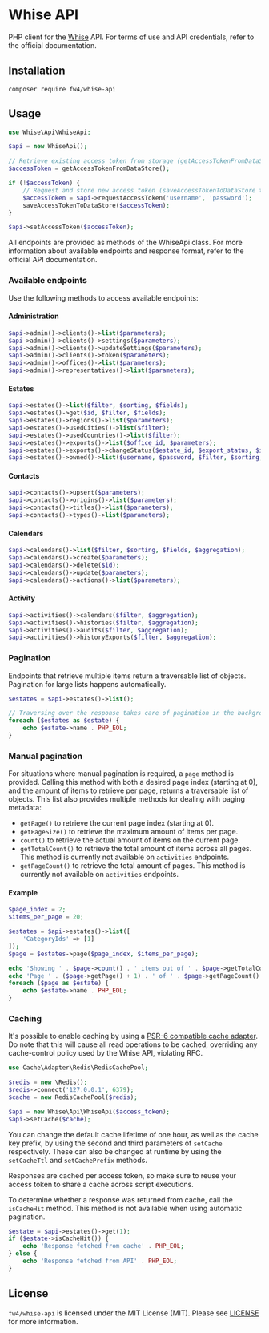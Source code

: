 # Whise API

PHP client for the [Whise](https://www.whise.eu) API. For terms of use and API credentials, refer to the official
documentation.

## Installation

`composer require fw4/whise-api`

## Usage

```php
use Whise\Api\WhiseApi;

$api = new WhiseApi();

// Retrieve existing access token from storage (getAccessTokenFromDataStore to be implemented)
$accessToken = getAccessTokenFromDataStore();

if (!$accessToken) {
    // Request and store new access token (saveAccessTokenToDataStore to be implemented)
    $accessToken = $api->requestAccessToken('username', 'password');
    saveAccessTokenToDataStore($accessToken);
}

$api->setAccessToken($accessToken);
```

All endpoints are provided as methods of the WhiseApi class. For more information about available endpoints and
response format, refer to the official API documentation.

### Available endpoints

Use the following methods to access available endpoints:

#### Administration

```php
$api->admin()->clients()->list($parameters);
$api->admin()->clients()->settings($parameters);
$api->admin()->clients()->updateSettings($parameters);
$api->admin()->clients()->token($parameters);
$api->admin()->offices()->list($parameters);
$api->admin()->representatives()->list($parameters);
```

#### Estates

```php
$api->estates()->list($filter, $sorting, $fields);
$api->estates()->get($id, $filter, $fields);
$api->estates()->regions()->list($parameters);
$api->estates()->usedCities()->list($filter);
$api->estates()->usedCountries()->list($filter);
$api->estates()->exports()->list($office_id, $parameters);
$api->estates()->exports()->changeStatus($estate_id, $export_status, $id_in_media, $export_message);
$api->estates()->owned()->list($username, $password, $filter, $sorting, $fields);
```

#### Contacts

```php
$api->contacts()->upsert($parameters);
$api->contacts()->origins()->list($parameters);
$api->contacts()->titles()->list($parameters);
$api->contacts()->types()->list($parameters);
```

#### Calendars

```php
$api->calendars()->list($filter, $sorting, $fields, $aggregation);
$api->calendars()->create($parameters);
$api->calendars()->delete($id);
$api->calendars()->update($parameters);
$api->calendars()->actions()->list($parameters);
```

#### Activity

```php
$api->activities()->calendars($filter, $aggregation);
$api->activities()->histories($filter, $aggregation);
$api->activities()->audits($filter, $aggregation);
$api->activities()->historyExports($filter, $aggregation);
```

### Pagination

Endpoints that retrieve multiple items return a traversable list of objects. Pagination for large lists happens
automatically.

```php
$estates = $api->estates()->list();

// Traversing over the response takes care of pagination in the background
foreach ($estates as $estate) {
    echo $estate->name . PHP_EOL;
}
```

### Manual pagination

For situations where manual pagination is required, a `page` method is provided. Calling this method with both a
desired page index (starting at 0), and the amount of items to retrieve per page, returns a traversable list of
objects. This list also provides multiple methods for dealing with paging metadata:

- `getPage()` to retrieve the current page index (starting at 0).
- `getPageSize()` to retrieve the maximum amount of items per page.
- `count()` to retrieve the actual amount of items on the current page.
- `getTotalCount()` to retrieve the total amount of items across all pages. This method is currently not available on
`activities` endpoints.
- `getPageCount()` to retrieve the total amount of pages. This method is currently not available on
`activities` endpoints.

#### Example

```php
$page_index = 2;
$items_per_page = 20;

$estates = $api->estates()->list([
    'CategoryIds' => [1]
]);
$page = $estates->page($page_index, $items_per_page);

echo 'Showing ' . $page->count() . ' items out of ' . $page->getTotalCount() . PHP_EOL;
echo 'Page ' . ($page->getPage() + 1) . ' of ' . $page->getPageCount() . PHP_EOL;
foreach ($page as $estate) {
    echo $estate->name . PHP_EOL;
}
```

### Caching

It's possible to enable caching by using a [PSR-6 compatible cache adapter](https://www.php-fig.org/psr/psr-6/). Do
note that this will cause all read operations to be cached, overriding any cache-control policy used by the Whise API,
violating RFC.

```php
use Cache\Adapter\Redis\RedisCachePool;

$redis = new \Redis();
$redis->connect('127.0.0.1', 6379);
$cache = new RedisCachePool($redis);

$api = new Whise\Api\WhiseApi($access_token);
$api->setCache($cache);
```

You can change the default cache lifetime of one hour, as well as the cache key prefix, by using the second and third
parameters of `setCache` respectively. These can also be changed at runtime by using the `setCacheTtl` and
`setCachePrefix` methods.

Responses are cached per access token, so make sure to reuse your access token to share a cache across script
executions.

To determine whether a response was returned from cache, call the `isCacheHit` method. This method is not available
when using automatic pagination.

```php
$estate = $api->estates()->get(1);
if ($estate->isCacheHit()) {
    echo 'Response fetched from cache' . PHP_EOL;
} else {
    echo 'Response fetched from API' . PHP_EOL;
}
```

## License

`fw4/whise-api` is licensed under the MIT License (MIT). Please see [LICENSE](LICENSE) for more information.
